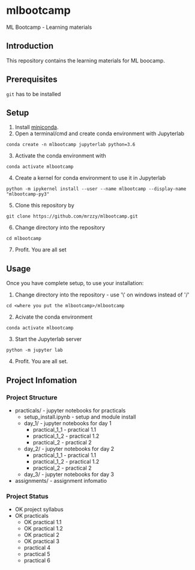 # mlbootcamp
ML Bootcamp - Learning materials

## Introduction 
This repository contains the learning materials for ML boocamp.

## Prerequisites
`git` has to be installed

## Setup
1. Install [miniconda](https://docs.conda.io/en/latest/miniconda.html).
2. Open a terminal/cmd and create conda environment with Jupyterlab
```
conda create -n mlbootcamp jupyterlab python=3.6
```
3. Activate the conda environment with 
```
conda activate mlbootcamp
```
4. Create a kernel for conda environment to use it in Jupyterlab
```
python -m ipykernel install --user --name mlbootcamp --display-name "mlbootcamp-py3"
```
5. Clone this repository by
```
git clone https://github.com/mrzzy/mlbootcamp.git
```
6. Change directory into the repository
```
cd mlbootcamp
```
7. Profit. You are all set

## Usage
Once you have complete setup, to use your installation:
1. Change directory into the repository - use '\\' on windows instead of '/'
```
cd <where you put the mlbootcamp>/mlbootcamp 
```
2. Acivate the conda environment
```
conda activate mlbootcamp
```
3. Start the Jupyterlab server
```
python -m jupyter lab
```
4. Profit. You are all set.

## Project Infomation
### Project Structure
- practicals/ - jupyter notebooks for practicals
    - setup_install.ipynb - setup and module install
    - day_1/ - jupyter notebooks for day 1
        - practical_1_1 - practical 1.1
        - practical_1_2 - practical 1.2
        - practical_2 - practical 2
    - day_2/ - jupyter notebooks for day 2
        - practical_1_1 - practical 1.1
        - practical_1_2 - practical 1.2
        - practical_2 - practical 2
    - day_3/ - jupyter notebooks for day 3
- assignments/ - assignment infomatio

### Project Status
- OK project syllabus
- OK practicals
    - OK practical 1.1
    - OK practical 1.2
    - OK practical 2
    - OK practical 3
    - practical 4
    - practical 5
    - practical 6
